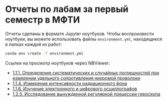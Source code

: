 # Отчеты по лабам за первый семестр в МФТИ

Отчеты сделаны в формате Jupyter ноутбуков. Чтобы воспроизвести ноутбуки, вы можете использовать файлы `environment.yml`, находящиеся в папках каждой из работ:

```bash
conda env create -f environment.yml
```

Ссылки на просмотр ноутбуков через NBViewer:

- [1.1.1. Определение систематических и случайных погрешностей при измерении удельного сопротивления нихромой проволоки](https://nbviewer.org/github/timofeiryko/mipt-labs-1/blob/main/1.1.1/main.ipynb)
- [1.1.4. Измерение интенсивности радиационного фона](https://nbviewer.org/github/timofeiryko/mipt-labs-1/blob/main/1.1.4/main.ipynb)
- [1.1.6. Изучение электронного и цифрового осциллографов](https://nbviewer.org/github/timofeiryko/mipt-labs-1/blob/main/1.1.6/main.ipynb)
- [1.2.5. Исследование вынужденной регулярной прецессии гироскопа](https://nbviewer.org/github/timofeiryko/mipt-labs-1/blob/main/1.2.5/main.ipynb)
